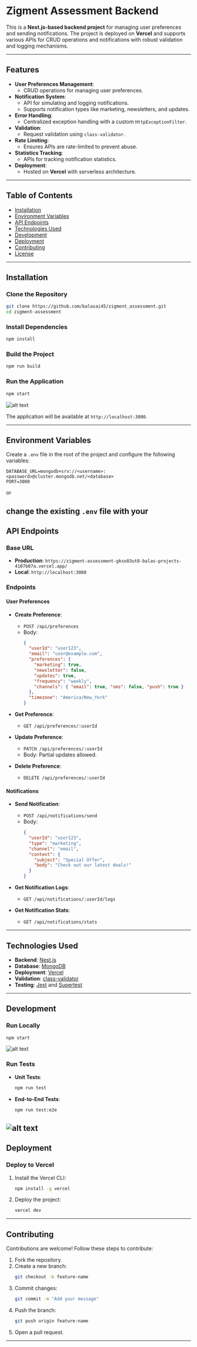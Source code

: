 

# **Zigment Assessment Backend**

This is a **Nest.js-based backend project** for managing user preferences and sending notifications. The project is deployed on **Vercel** and supports various APIs for CRUD operations and notifications with robust validation and logging mechanisms.

---

## **Features**

- **User Preferences Management**:
  - CRUD operations for managing user preferences.
- **Notification System**:
  - API for simulating and logging notifications.
  - Supports notification types like marketing, newsletters, and updates.
- **Error Handling**:
  - Centralized exception handling with a custom `HttpExceptionFilter`.
- **Validation**:
  - Request validation using `class-validator`.
- **Rate Limiting**:
  - Ensures APIs are rate-limited to prevent abuse.
- **Statistics Tracking**:
  - APIs for tracking notification statistics.
- **Deployment**:
  - Hosted on **Vercel** with serverless architecture.

---

## **Table of Contents**

- [Installation](#installation)
- [Environment Variables](#environment-variables)
- [API Endpoints](#api-endpoints)
- [Technologies Used](#technologies-used)
- [Development](#development)
- [Deployment](#deployment)
- [Contributing](#contributing)
- [License](#license)

---

## **Installation**

### **Clone the Repository**
```bash
git clone https://github.com/balasai45/zigment_assessment.git
cd zigment-assessment
```

### **Install Dependencies**
```bash
npm install
```

### **Build the Project**
```bash
npm run build
```

### **Run the Application**
```bash
npm start
```
![alt text](./assets/image3.png)

The application will be available at `http://localhost:3000`.

---

## **Environment Variables**

Create a `.env` file in the root of the project and configure the following variables:

```plaintext
DATABASE_URL=mongodb+srv://<username>:<password>@cluster.mongodb.net/<database>
PORT=3000
```
or 

change the existing `.env` file with your 
---

## **API Endpoints**

### **Base URL**
- **Production**: `https://zigment-assessment-gkso83ut8-balas-projects-4107b07a.vercel.app/`
- **Local**: `http://localhost:3000`

### **Endpoints**

#### **User Preferences**
- **Create Preference**:
  - `POST /api/preferences`
  - Body:
    ```json
    {
      "userId": "user123",
      "email": "user@example.com",
      "preferences": {
        "marketing": true,
        "newsletter": false,
        "updates": true,
        "frequency": "weekly",
        "channels": { "email": true, "sms": false, "push": true }
      },
      "timezone": "America/New_York"
    }
    ```

- **Get Preference**:
  - `GET /api/preferences/:userId`

- **Update Preference**:
  - `PATCH /api/preferences/:userId`
  - Body: Partial updates allowed.

- **Delete Preference**:
  - `DELETE /api/preferences/:userId`

#### **Notifications**
- **Send Notification**:
  - `POST /api/notifications/send`
  - Body:
    ```json
    {
      "userId": "user123",
      "type": "marketing",
      "channel": "email",
      "content": {
        "subject": "Special Offer",
        "body": "Check out our latest deals!"
      }
    }
    ```

- **Get Notification Logs**:
  - `GET /api/notifications/:userId/logs`

- **Get Notification Stats**:
  - `GET /api/notifications/stats`

---

## **Technologies Used**

- **Backend**: [Nest.js](https://nestjs.com/)
- **Database**: [MongoDB](https://www.mongodb.com/)
- **Deployment**: [Vercel](https://vercel.com/)
- **Validation**: [class-validator](https://github.com/typestack/class-validator)
- **Testing**: [Jest](https://jestjs.io/) and [Supertest](https://github.com/visionmedia/supertest)

---

## **Development**

### **Run Locally**
```bash
npm start
```
![alt text](./assets/image1.png)
### **Run Tests**
- **Unit Tests**:
  ```bash
  npm run test
  ```
- **End-to-End Tests**:
  ```bash
  npm run test:e2e
  ```
![alt text](./assets/image.png)
---

## **Deployment**

### **Deploy to Vercel**
1. Install the Vercel CLI:
   ```bash
   npm install -g vercel
   ```
2. Deploy the project:
   ```bash
   vercel dev
   ```

---

## **Contributing**

Contributions are welcome! Follow these steps to contribute:
1. Fork the repository.
2. Create a new branch:
   ```bash
   git checkout -b feature-name
   ```
3. Commit changes:
   ```bash
   git commit -m "Add your message"
   ```
4. Push the branch:
   ```bash
   git push origin feature-name
   ```
5. Open a pull request.

---

